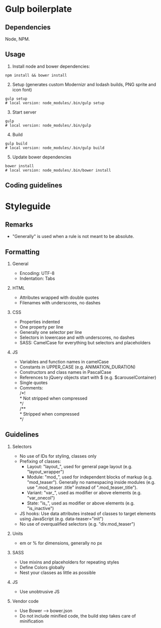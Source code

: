 # Gulp boilerplate

## Dependencies

Node, NPM.

## Usage

1. Install node and bower dependencies:

```shell
npm install && bower install
```

2. Setup (generates custom Modernizr and lodash builds, PNG sprite and icon font)

```shell
gulp setup
# local version: node_modules/.bin/gulp setup
```

3. Start server

```shell
gulp
# local version: node_modules/.bin/gulp
```

4. Build

```shell
gulp build
# local version: node_modules/.bin/gulp build
```

5. Update bower dependencies

```shell
bower install
# local version: node_modules/.bin/bower install
```




## Coding guidelines

Styleguide
=========

Remarks
-------

* "Generally" is used when a rule is not meant to be absolute.


Formatting
----------

1. General
	* Encoding: UTF-8
	* Indentation: Tabs

2. HTML
	* Attributes wrapped with double quotes
	* Filenames with underscores, no dashes

3. CSS
	* Properties indented
	* One property per line
	* Generally one selector per line
	* Selectors in lowercase and with underscores, no dashes
	* SASS: CamelCase for everything but selectors and placeholders

4. JS
	* Variables and function names in camelCase
	* Constants in UPPER_CASE (e.g. ANIMATION_DURATION)
	* Constructors and class names in PascalCase
	* References to jQuery objects start with $ (e.g. $carouselContainer)
	* Single quotes
	* Comments:  
		/\*!  
		 \* Not stripped when compressed  
		 \*/  
		/\**  
		 \* Stripped when compressed  
		 \*/


Guidelines
----------

1. Selectors
	* No use of IDs for styling, classes only
	* Prefixing of classes:
		* Layout: "layout\_", used for general page layout (e.g. "layout\_wrapper")
		* Module: "mod\_", used for independent blocks of markup (e.g. "mod\_teaser"). Generally no namespacing inside modules (e.g. use ".mod\_teaser .title" instead of ".mod\_teaser\_title").
		* Variant: "var\_", used as modifier or above elements (e.g. "var\_onecol") 
		* State: "is\_", used as modifier or above elements (e.g. "is\_inactive") 
	* JS hooks: Use data attributes instead of classes to target elements using JavaScript (e.g. data-teaser="init")
	* No use of overqualified selectors (e.g. "div.mod\_teaser")

2. Units
	* em or % for dimensions, generally no px

3. SASS
	* Use mixins and placeholders for repeating styles
	* Define Colors globally
	* Nest your classes as little as possible

4. JS
	* Use unobtrusive JS

5. Vendor code
	* Use Bower --> bower.json
	* Do not include minified code, the build step takes care of minification
